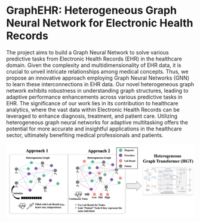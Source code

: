 # GraphEHR: Heterogeneous Graph Neural Network for Electronic Health Records

The project aims to build a Graph Neural Network to solve various predictive tasks from Electronic Health Records (EHR) in the healthcare domain. Given the complexity and multidimensionality of EHR data, it is crucial to unveil intricate relationships among medical concepts. Thus, we propose an innovative approach employing Graph Neural Networks (GNN) to learn these interconnections in EHR data. Our novel heterogeneous graph network exhibits robustness in understanding graph structures, leading to adaptive performance enhancements across various predictive tasks in EHR. The significance of our work lies in its contribution to healthcare analytics, where the vast data within Electronic Health Records can be leveraged to enhance diagnosis, treatment, and patient care. Utilizing heterogeneous graph neural networks for adaptive multitasking offers the potential for more accurate and insightful applications in the healthcare sector, ultimately benefiting medical professionals and patients.

![GraphEHR](https://github.com/young917/MIMIC_GNN/blob/master/ourmethod.png)
